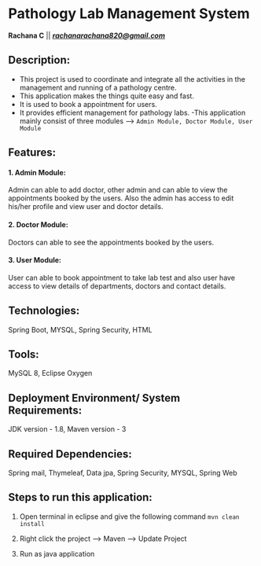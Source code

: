 # Pathology Lab Management System
**Rachana C** || ***rachanarachana820@gmail.com***<br>

## Description:
- This project is used to coordinate and integrate all the activities in the management and running of a pathology centre. 
- This application makes the things quite easy and fast. 
- It is used to book a appointment for users. 
- It provides efficient management for pathology labs.
-This application mainly consist of three modules --> ``` Admin Module, Doctor Module, User Module ```

## Features:
#### 1. Admin Module:
Admin can able to add doctor, other admin and can able to view the appointments booked by the users. Also the admin has access to edit his/her profile and view user and doctor details.
#### 2. Doctor Module:
Doctors can able to see the appointments booked by the users.
#### 3. User Module:
User can able to book appointment to take lab test and also user have access to view details of departments, doctors and contact details.

## Technologies:
Spring Boot, MYSQL, Spring Security, HTML


## Tools:
MySQL 8, Eclipse Oxygen

## Deployment Environment/ System Requirements:
JDK version - 1.8, Maven version - 3

## Required Dependencies:
Spring mail, Thymeleaf, Data jpa, Spring Security, MYSQL, Spring Web

## Steps to run this application:

1. Open terminal in eclipse and give the following command ``` mvn clean install ```

2. Right click the project --> Maven --> Update Project

3. Run as java application
